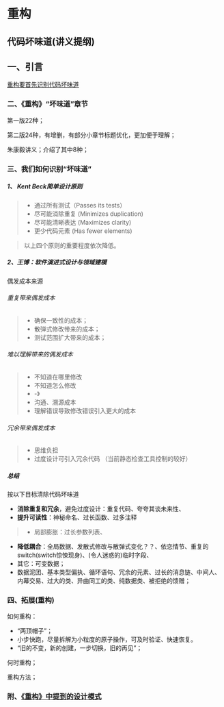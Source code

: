 
# 重构


## 代码坏味道(讲义提纲)

## 一、引言

[重构要首先识别代码坏味道](https://github.com/MagicBowen/refactoring/blob/master/effective-refactoring-1.md#%E5%85%B3%E4%BA%8E%E6%9C%AC%E6%96%87)

### 二、《重构》“坏味道”章节
第一版22种；

第二版24种，有增删，有部分小章节标题优化，更加便于理解；

朱康毅讲义；介绍了其中8种；

### 三、我们如何识别“坏味道”
##### 1、 Kent Beck简单设计原则
> - 通过所有测试（Passes its tests）
> - 尽可能消除重复 (Minimizes duplication)
> - 尽可能清晰表达 (Maximizes clarity)
> - 更少代码元素 (Has fewer elements)

>  以上四个原则的重要程度依次降低。

##### 2、王博：软件演进式设计与领域建模
偶发成本来源
###### 重复带来偶发成本
> - 确保一致性的成本；
> - 散弹式修改带来的成本；
> - 测试范围扩大带来的成本；

###### 难以理解带来的偶发成本
> - 不知道在哪里修改
> - 不知道怎么修改
> - -》
> - 沟通、溯源成本
> - 理解错误导致修改错误引入更大的成本

###### 冗余带来偶发成本
> - 思维负担
> - 过度设计可引入冗余代码 （当前静态检查工具控制的较好）

##### 总结
按以下目标清除代码坏味道
- **消除重复和冗余**，避免过度设计：重复代码、夸夸其谈未来性、
- **提升可读性**：神秘命名、过长函数、过多注释
> - 局部膨胀：过长参数列表、
- **降低耦合**：全局数据、发散式修改与散弹式变化？？、依恋情节、重复的switch(switch惊悚现身)、(令人迷惑的)临时字段、
- 其它：可变数据；
- 数据泥团、基本类型偏执、循环语句、冗余的元素、过长的消息链、中间人、内幕交易、过大的类、异曲同工的类、纯数据类、被拒绝的馈赠；
 

### 四、拓展(重构)
如何重构：
- “两顶帽子”；
- 小步快跑，尽量拆解为小粒度的原子操作，可及时验证、快速恢复。
- “旧的不变，新的创建，一步切换，旧的再见”；

何时重构；

重构方法；

### 附、[《重构》中提到的设计模式](../sw_eng/patterns.md)
